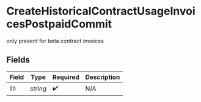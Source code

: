 # CreateHistoricalContractUsageInvoicesPostpaidCommit

only present for beta contract invoices


## Fields

| Field              | Type               | Required           | Description        |
| ------------------ | ------------------ | ------------------ | ------------------ |
| `ID`               | *string*           | :heavy_check_mark: | N/A                |